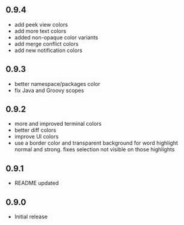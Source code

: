 ## 0.9.4
- add peek view colors
- add more text colors
- added non-opaque color variants
- add merge conflict colors
- add new notification colors

## 0.9.3
- better namespace/packages color
- fix Java and Groovy scopes

## 0.9.2
- more and improved terminal colors
- better diff colors
- improve UI colors
- use a border color and transparent background for word highlight normal and strong. fixes selection not visible on those highlights

## 0.9.1
- README updated

## 0.9.0
- Initial release

